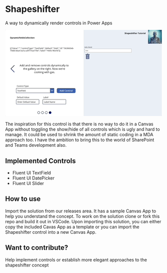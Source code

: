 # Shapeshifter

A way to dynamically render controls in Power Apps

![](ShapeshifterDemo.gif)

The inspiration for this control is that there is no way to do it in a Canvas App without toggling the show/hide of all controls which is ugly and hard to manage. It could be used to shrink the amount of static coding in a MDA approach too. I have the ambition to bring this to the world of SharePoint and Teams development also.

## Implemented Controls
* Fluent UI TextField
* Fluent UI DatePicker
* Fluent UI Slider

## How to use
Import the solution from our releases area.  It has a sample Canvas App to help you understand the concept.
To work on the solution clone or fork this repo and build it out in VSCode. Upon importing this solution, you can either copy the included Cavas App as a template or you can import the Shapeshifter control into a new Canvas App.

## Want to contribute?
Help implement controls or establish more elegant approaches to the shapeshifter concept